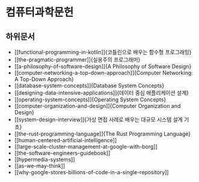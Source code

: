 # 컴퓨터과학문헌

## 하위문서

- [[functional-programming-in-kotlin]]{코틀린으로 배우는 함수형 프로그래밍}
- [[the-pragmatic-programmer]]{실용주의 프로그래머}
- [[a-philosophy-of-software-design]]{A Philosophy of Software Design}
- [[computer-networking-a-top-down-approach]]{Computer Networking: A Top-Down Approach}
- [[database-system-concepts]]{Database System Concepts}
- [[designing-data-intensive-applications]]{데이터 중심 애플리케이션 설계}
- [[operating-system-concepts]]{Operating System Concepts}
- [[computer-organization-and-design]]{Computer Organization and Design}
- [[system-design-interview]]{가상 면접 사례로 배우는 대규모 시스템 설계 기초}
- [[the-rust-programming-language]]{The Rust Programming Language}
- [[human-centered-artificial-intelligence]]
- [[large-scale-cluster-management-at-google-with-borg]]
- [[the-software-engineers-guidebook]]
- [[hypermedia-systems]]
- [[as-we-may-think]]
- [[why-google-stores-billions-of-code-in-a-single-repository]]
